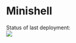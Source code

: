 # Minishell

Status of last deployment:<br>
<img src="https://github.com/MishkaV/minishell/workflows/Greetings/badge.svg?branch=master"><br>
